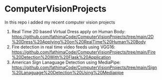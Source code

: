 # ComputerVisionProjects
In this repo i added my recent computer vision projects
1. Real Time 2D based Virtual Dress apply on Human Body: https://github.com/fathimaCode/ComputerVisionProjects/tree/main/2D%20Dress%20Applying%20on%20RealTime%20Human%20Body
2.  Fire detection in real time video feeds using VGG16: https://github.com/fathimaCode/ComputerVisionProjects/tree/main/Fire%20Detection%20With%20Flask%20Application
3.  American Sign Lanaguage Detection using MediaPipe: https://github.com/fathimaCode/ComputerVisionProjects/tree/main/Sign%20Lanaguage%20Detection%20Using%20Mediapipe
